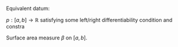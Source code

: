 Equivalent datum:

$p : [a, b] \to \mathbb{R}$ satisfying some left/right differentiability condition and constra

Surface area measure $\beta$ on $[a, b]$.

